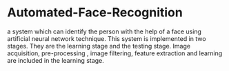 # Automated-Face-Recognition
a system which can identify the person with the help of a face using artificial neural network technique. This system is implemented in two stages. They are the learning stage and the testing stage. Image acquisition, pre-processing , image filtering, feature extraction and learning are included in the learning stage.
